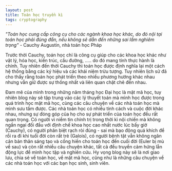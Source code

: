 ```yaml
---
layout: post
title: Toán học truyền kì
tags: cryptography
---
```

*"Toán học cung cấp công cụ cho các ngành khoa học khác, do đó nội tại toán học phải đúng đắn, nếu không sẽ dẫn đến những sai lầm nghiêm trọng"* - Cauchy Augustin, nhà toán học Pháp

Trước thời Cauchy, toán học chỉ là công cụ giúp cho các khoa học khác như vật lý, hóa học, kiến trúc, cầu đường, ..... do đó mang tính thực hành là chính. Tuy nhiên đến thời Cauchy thì toán học được định nghĩa lại một cách hệ thống bằng các ký hiệu và các khái niệm trừu tượng. Tuy nhiên lịch sử đã cho thấy rằng toán học phát triển theo nhiều phương hướng khác nhau nhưng vẫn giữ được sự thống nhất và liên quan chặt chẽ đến nhau.

Đam mê của mình trong những năm tháng học Đại học là mật mã học, tuy nhiên blog này sẽ tập trung vào các lý thuyết toán mà mình học được trong quá trình học mật mã học, cùng các câu chuyện về các nhà toán học mà mình sưu tầm được. Các nhà toán học có nhiều tính cách và cuộc đời khác nhau, nhưng sự đóng góp của họ cho sự phát triển của toán học đều rất quan trọng. Có người vì niềm tin chính trị trong thời kì nội chiến mà không ngần ngại đối đầu với định chế khoa học cao nhất nước lúc bấy giờ (Cauchy), có người phân biệt rạch ròi đúng - sai mà bạo động quá khích để rồi ra đi khi tuổi đời còn rất trẻ (Galois), có người bệnh tật vẫn không ngăn cản bản thân sáng tạo và cống hiến cho toán học đến cuối đời (Euler bị mù về sau) và còn rất nhiều câu chuyện khác, tất cả đều truyền cảm hứng lẫn động lực để mình học tập và nghiên cứu. Hy vọng blog này sẽ là nơi giao lưu, chia sẻ về toán học, về mật mã học, cũng như là những câu chuyện về các nhà toán học với các bạn học sinh, sinh viên.
